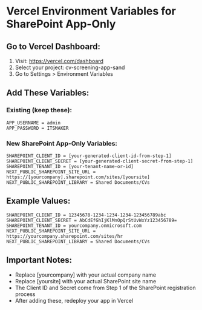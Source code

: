 # Vercel Environment Variables for SharePoint App-Only

## Go to Vercel Dashboard:
1. Visit: https://vercel.com/dashboard
2. Select your project: cv-screening-app-sand
3. Go to Settings > Environment Variables

## Add These Variables:

### Existing (keep these):
```
APP_USERNAME = admin
APP_PASSWORD = ITSMAKER
```

### New SharePoint App-Only Variables:
```
SHAREPOINT_CLIENT_ID = [your-generated-client-id-from-step-1]
SHAREPOINT_CLIENT_SECRET = [your-generated-client-secret-from-step-1]
SHAREPOINT_TENANT_ID = [your-tenant-name-or-id]
NEXT_PUBLIC_SHAREPOINT_SITE_URL = https://[yourcompany].sharepoint.com/sites/[yoursite]
NEXT_PUBLIC_SHAREPOINT_LIBRARY = Shared Documents/CVs
```

## Example Values:
```
SHAREPOINT_CLIENT_ID = 12345678-1234-1234-1234-123456789abc
SHAREPOINT_CLIENT_SECRET = AbCdEfGhIjKlMnOpQrStUvWxYz123456789=
SHAREPOINT_TENANT_ID = yourcompany.onmicrosoft.com
NEXT_PUBLIC_SHAREPOINT_SITE_URL = https://yourcompany.sharepoint.com/sites/hr
NEXT_PUBLIC_SHAREPOINT_LIBRARY = Shared Documents/CVs
```

## Important Notes:
- Replace [yourcompany] with your actual company name
- Replace [yoursite] with your actual SharePoint site name
- The Client ID and Secret come from Step 1 of the SharePoint registration process
- After adding these, redeploy your app in Vercel